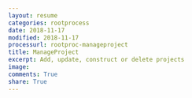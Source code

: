 ```yaml
---
layout: resume
categories: rootprocess
date: 2018-11-17
modified: 2018-11-17
processurl: rootproc-manageproject
title: ManageProject
excerpt: Add, update, construct or delete projects
image: 
comments: True
share: True
---
```


